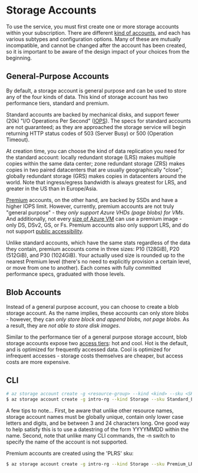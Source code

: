 Storage Accounts
================

To use the service, you must first create one or more storage accounts 
within your subscription.  There are different [kind of accounts](https://azure.microsoft.com/en-us/documentation/articles/storage-introduction/), and
each has various subtypes and configuration options.  Many of these are
mutually incompatible, and cannot be changed after the account has been
created, so it is important to be aware of the design impact of your choices
from the beginning.

## General-Purpose Accounts

By default, a storage account is general purpose and can be used to store
any of the four kinds of data.  This kind of storage account has two
performance tiers, standard and premium.

Standard accounts are backed by mechanical disks, and support fewer (20k) "I/O
Operations Per Second" ([IOPS](https://docs.microsoft.com/en-us/azure/storage/storage-scalability-targets)).  The specs for standard accounts are not
guaranteed; as they are approached the storage service will begin returning
HTTP status codes of 503 (Server Busy) or 500 (Operation Timeout).

At creation time, you can choose the kind of data replication you need for
the standard account: locally redundant storage (LRS) makes multiple copies
within the same data center; zone redundant storage (ZRS) makes copies in
two paired datacenters that are usually geographically "close"; globally
redundant storage (GRS) makes copies in datacenters around the world.
Note that ingress/egress bandwidth is always greatest for LRS, and greater
in the US than in Europe/Asia.

[Premium](https://azure.microsoft.com/en-us/documentation/articles/storage-premium-storage/) accounts, on the other hand, are
backed by SSDs and have a higher IOPS limit.  However, currently, premium
accounts are not truly "general purpose" - they *only support Azure VHDs
(page blobs) for VMs*.  And additionally, not every [size of Azure VM](../compute/vms.md) can
use a premium image - only DS, DSv2, GS, or Fs.  Premium accounts also only
support LRS, and do not support [public accessibility](accessibility.md).

Unlike standard accounts, which have the same stats regardless of the data they contain, 
premium accounts come in three sizes: P10 (128GiB), 
P20 (512GiB), and P30 (1024GiB).  Your actually used size is rounded up to
the nearest Premium level (there's no need to explicitly provision a certain
level, or move from one to another).  Each comes with fully committed
performance specs, graduated with those levels.

## Blob Accounts

Instead of a general purpose account, you can choose to create
a blob storage account.  As the name implies, these accounts can only store
blobs - however, they can *only store block and append blobs, not page
blobs*.  As a result, they are *not able to store disk images*.

Similar to the performance tier of a general purpose storage account, blob
storage accounts expose two [access tiers](https://azure.microsoft.com/en-us/documentation/articles/storage-blob-storage-tiers/): hot and cool.  Hot is the
default, and is optimized for frequently accessed data.  Cool is optimized
for infrequent accesses - storage costs themselves are cheaper, but access
costs are more expensive.

## CLI

```bash
# az storage account create -g <resource-group> --kind <kind> --sku <SKU Standard/Premium...> -l <region> -n <account-name>
$ az storage account create -g intro-rg --kind Storage --sku Standard_LRS -l westus -n introdlkfj4875dfstrg


```

A few tips to note...  First, be aware that unlike other resource names, 
storage account names must be globally unique, contain only lower case letters
and digits, and be between 3 and 24 characters long.  One good way to help
satisfy this is to use a datestring of the form YYYYMMDD within the name.
Second, note that unlike many CLI commands, the -n switch to specify the name
of the account is not supported. 

Premium accounts are created using the 'PLRS' sku:

```bash
$ az storage account create -g intro-rg --kind Storage --sku Premium_LRS -l westus -n introdlkfj4876dfstrg
```
